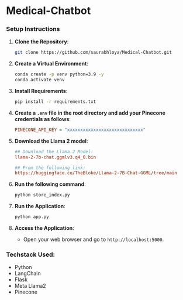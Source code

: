 # Medical-Chatbot

### Setup Instructions

1. **Clone the Repository**:
    ```bash
    git clone https://github.com/saurabhloya/Medical-Chatbot.git
    ```

2. **Create a Virtual Environment**:
   ```bash
   conda create -p venv python=3.9 -y
   conda activate venv
   ```

3. **Install Requirements**:
   ```bash
   pip install -r requirements.txt
   ```


4. **Create a `.env` file in the root directory and add your Pinecone credentials as follows**:

    ```ini
    PINECONE_API_KEY = "xxxxxxxxxxxxxxxxxxxxxxxxxxxxx"
    ```


5. **Download the Llama 2 model**:

    ```ini
    ## Download the Llama 2 Model:
    llama-2-7b-chat.ggmlv3.q4_0.bin

    ## From the following link:
    https://huggingface.co/TheBloke/Llama-2-7B-Chat-GGML/tree/main
    ```

6. **Run the following command**:
    ```bash
    python store_index.py
    ```

7. **Run the Application**:
    ```bash
    python app.py
    ```

8. **Access the Application**:
   - Open your web browser and go to `http://localhost:5000`.

### Techstack Used:

- Python
- LangChain
- Flask
- Meta Llama2
- Pinecone

